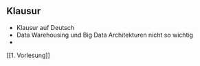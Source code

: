 ## Klausur
- Klausur auf Deutsch 
- Data Warehousing und Big Data Architekturen nicht so wichtig
- 

[[1. Vorlesung]]